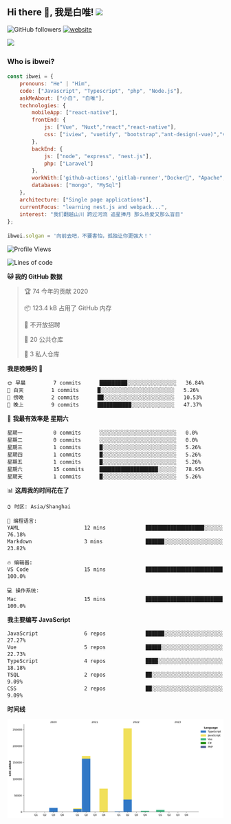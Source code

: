 <h2> Hi there 👋, 我是白唯! <img src="https://media.giphy.com/media/12oufCB0MyZ1Go/giphy.gif" width="50"></h2>

![GitHub followers](https://img.shields.io/github/followers/ibwei?label=Follow&style=social) [![website](https://img.shields.io/badge/Website-46a2f1.svg?&style=flat-square&logo=Google-Chrome&logoColor=white&link=https://me.ibwei.com/)](http://me.ibwei.com/)

![](https://github-readme-stats.vercel.app/api?username=ibwei)


### Who is ibwei?

```javascript
const ibwei = {
    pronouns: "He" | "Him",
    code: ["Javascript", "Typescript", "php", "Node.js"],
    askMeAbout: ["小白", "白唯"],
    technologies: {
        mobileApp: ["react-native"],
        frontEnd: {
            js: ["Vue", "Nuxt","react","react-native"],
            css: ["iview", "vuetify", "bootstrap","ant-design(-vue)","vant"]
        },
        backEnd: {
            js: ["node", "express", "nest.js"],
            php: ["Laravel"]
        },
        workWith:['github-actions','gitlab-runner',"Docker🐳", "Apache", "Nginx"],
        databases: ["mongo", "MySql"]
    },
    architecture: ["Single page applications"],
    currentFocus: "learning nest.js and webpack...",
    interest: "我们翻越山川 跨过河流 追星捧月 那么热爱又那么盲目"
};

ibwei.solgan = '向前去吧，不要害怕，孤独让你更强大！'

```
<!--START_SECTION:waka-->
![Profile Views](http://img.shields.io/badge/%E4%B8%AA%E4%BA%BA%E5%B0%81%E9%9D%A2%E8%A7%82%E7%9C%8B%E6%AC%A1%E6%95%B0-23-blue)

![Lines of code](https://img.shields.io/badge/%E4%BB%8E%E3%80%8C%E4%BD%A0%E5%A5%BD%E4%B8%96%E7%95%8C%E3%80%8D%E6%88%91%E5%B7%B2%E7%BB%8F%E5%86%99%E4%BA%86-180519%20%E8%A1%8C%E4%BB%A3%E7%A0%81-blue)

**🐱 我的 GitHub 数据** 

> 🏆 74 今年的贡献 2020
 > 
> 📦 123.4 kB 占用了 GitHub 内存 
 > 
> 🚫 不开放招聘
 > 
> 📜 20 公共仓库
 > 
> 🔑 3 私人仓库 

**我是晚睡的 🦉** 

```text
🌞 早晨         7 commits      █████████░░░░░░░░░░░░░░░░   36.84% 
🌆 白天         1 commits      █░░░░░░░░░░░░░░░░░░░░░░░░   5.26% 
🌃 傍晚         2 commits      ██░░░░░░░░░░░░░░░░░░░░░░░   10.53% 
🌙 晚上         9 commits      ███████████░░░░░░░░░░░░░░   47.37%

```
📅 **我最有效率是 星期六** 

```text
星期一          0 commits      ░░░░░░░░░░░░░░░░░░░░░░░░░   0.0% 
星期二          0 commits      ░░░░░░░░░░░░░░░░░░░░░░░░░   0.0% 
星期三          1 commits      █░░░░░░░░░░░░░░░░░░░░░░░░   5.26% 
星期四          1 commits      █░░░░░░░░░░░░░░░░░░░░░░░░   5.26% 
星期五          1 commits      █░░░░░░░░░░░░░░░░░░░░░░░░   5.26% 
星期六          15 commits     ███████████████████░░░░░░   78.95% 
星期天          1 commits      █░░░░░░░░░░░░░░░░░░░░░░░░   5.26%

```


📊 **这周我的时间花在了** 

```text
⌚︎ 时区: Asia/Shanghai

💬 编程语言: 
YAML                     12 mins             ███████████████████░░░░░░   76.18% 
Markdown                 3 mins              ██████░░░░░░░░░░░░░░░░░░░   23.82%

🔥 编辑器: 
VS Code                  15 mins             █████████████████████████   100.0%

💻 操作系统: 
Mac                      15 mins             █████████████████████████   100.0%

```

**我主要编写 JavaScript** 

```text
JavaScript               6 repos             ██████░░░░░░░░░░░░░░░░░░░   27.27% 
Vue                      5 repos             █████░░░░░░░░░░░░░░░░░░░░   22.73% 
TypeScript               4 repos             ████░░░░░░░░░░░░░░░░░░░░░   18.18% 
TSQL                     2 repos             ██░░░░░░░░░░░░░░░░░░░░░░░   9.09% 
CSS                      2 repos             ██░░░░░░░░░░░░░░░░░░░░░░░   9.09%

```


**时间线**

![Chart not found](https://github.com/ibwei/ibwei/blob/master/charts/bar_graph.png) 


<!--END_SECTION:waka-->
